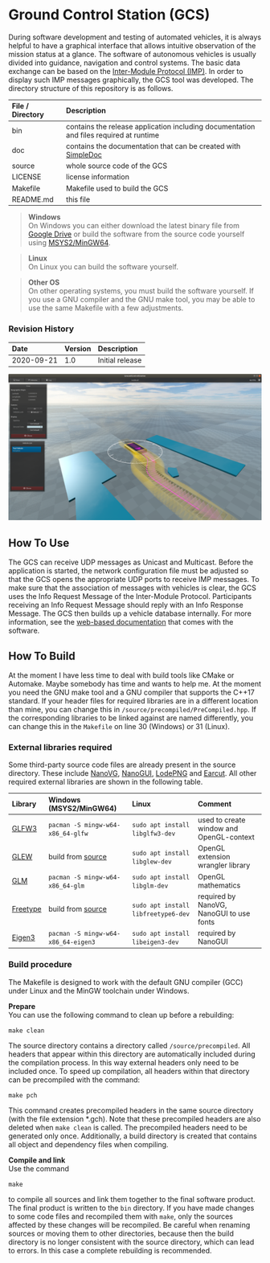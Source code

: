 # Ground Control Station (GCS)

During software development and testing of automated vehicles, it is always helpful to have a graphical interface that allows intuitive observation of the mission status at a glance.
The software of autonomous vehicles is usually divided into guidance, navigation and control systems.
The basic data exchange can be based on the [Inter-Module Protocol (IMP)](https://github.com/RobertDamerius/InterModuleProtocol).
In order to display such IMP messages graphically, the GCS tool was developed.
The directory structure of this repository is as follows.

| File / Directory   | Description                                                                                                  |
| :----------------- | :----------------------------------------------------------------------------------------------------------- |
| bin                | contains the release application including documentation and files required at runtime                       |
| doc                | contains the documentation that can be created with [SimpleDoc](https://github.com/RobertDamerius/SimpleDoc) |
| source             | whole source code of the GCS                                                                                 |
| LICENSE            | license information                                                                                          |
| Makefile           | Makefile used to build the GCS                                                                               |
| README.md          | this file                                                                                                    |


> **Windows**<br>
> On Windows you can either download the latest binary file from [Google Drive](https://drive.google.com/drive/folders/14GFyZsQlfEtYMduogP3NErJT3p2pbXHF?usp=sharing) or build the software from the source code yourself using [MSYS2/MinGW64](https://www.msys2.org).

> **Linux**<br>
> On Linux you can build the software yourself.

> **Other OS**<br>
> On other operating systems, you must build the software yourself. If you use a GNU compiler and the GNU make tool, you may be able to use the same Makefile with a few adjustments.

### Revision History
| Date        | Version  | Description                           |
| :---------- | :------- | :------------------------------------ |
| 2020-09-21  | 1.0      | Initial release                       |

![](bin/documentation/img/Overview.png)


## How To Use
The GCS can receive UDP messages as Unicast and Multicast.
Before the application is started, the network configuration file must be adjusted so that the GCS opens the appropriate UDP ports to receive IMP messages.
To make sure that the association of messages with vehicles is clear, the GCS uses the Info Request Message of the Inter-Module Protocol.
Participants receiving an Info Request Message should reply with an Info Response Message.
The GCS then builds up a vehicle database internally.
For more information, see the [web-based documentation](bin/documentation/) that comes with the software.

## How To Build
At the moment I have less time to deal with build tools like CMake or Automake.
Maybe somebody has time and wants to help me.
At the moment you need the GNU make tool and a GNU compiler that supports the C++17 standard.
If your header files for required libraries are in a different location than mine, you can change this in `/source/precompiled/PreCompiled.hpp`.
If the corresponding libraries to be linked against are named differently, you can change this in the `Makefile` on line 30 (Windows) or 31 (Linux).

### External libraries required
Some third-party source code files are already present in the source directory. These include
[NanoVG](https://github.com/memononen/nanovg), [NanoGUI](https://github.com/wjakob/nanogui), [LodePNG](https://github.com/lvandeve/lodepng) and [Earcut](https://github.com/mapbox/earcut).
All other required external libraries are shown in the following table.

| Library                                      | Windows (MSYS2/MinGW64)                               | Linux                                                   | Comment                                          |
| :------------------------------------------- | :---------------------------------------------------- | :------------------------------------------------------ | :----------------------------------------------- |
| [GLFW3](https://github.com/glfw/glfw)        | `pacman -S mingw-w64-x86_64-glfw`                     | `sudo apt install libglfw3-dev`                         | used to create window and OpenGL-context         |
| [GLEW](http://glew.sourceforge.net)          | build from [source](http://glew.sourceforge.net)      | `sudo apt install libglew-dev`                          | OpenGL extension wrangler library                |
| [GLM](https://github.com/g-truc/glm)         | `pacman -S mingw-w64-x86_64-glm`                      | `sudo apt install libglm-dev`                           | OpenGL mathematics                               |
| [Freetype](https://www.freetype.org)         | build from [source](https://www.freetype.org)         | `sudo apt install libfreetype6-dev`                     | required by NanoVG, NanoGUI to use fonts         |
| [Eigen3](https://gitlab.com/libeigen/eigen)  | `pacman -S mingw-w64-x86_64-eigen3`                   | `sudo apt install libeigen3-dev`                        | required by NanoGUI                              |


### Build procedure
The Makefile is designed to work with the default GNU compiler (GCC) under Linux and the MinGW toolchain under Windows.

**Prepare**<br>
You can use the following command to clean up before a rebuilding:
```
make clean
```
The source directory contains a directory called `/source/precompiled`.
All headers that appear within this directory are automatically included during the compilation process.
In this way external headers only need to be included once.
To speed up compilation, all headers within that directory can be precompiled with the command:
```
make pch
```
This command creates precompiled headers in the same source directory (with the file extension *.gch).
Note that these precompiled headers are also deleted when `make clean` is called.
The precompiled headers need to be generated only once.
Additionally, a build directory is created that contains all object and dependency files when compiling.


**Compile and link**<br>
Use the command
```
make
```
to compile all sources and link them together to the final software product.
The final product is written to the `bin` directory.
If you have made changes to some code files and recompiled them with `make`, only the sources affected by these changes will be recompiled.
Be careful when renaming sources or moving them to other directories, because then the build directory is no longer consistent with the source directory, which can lead to errors.
In this case a complete rebuilding is recommended.

